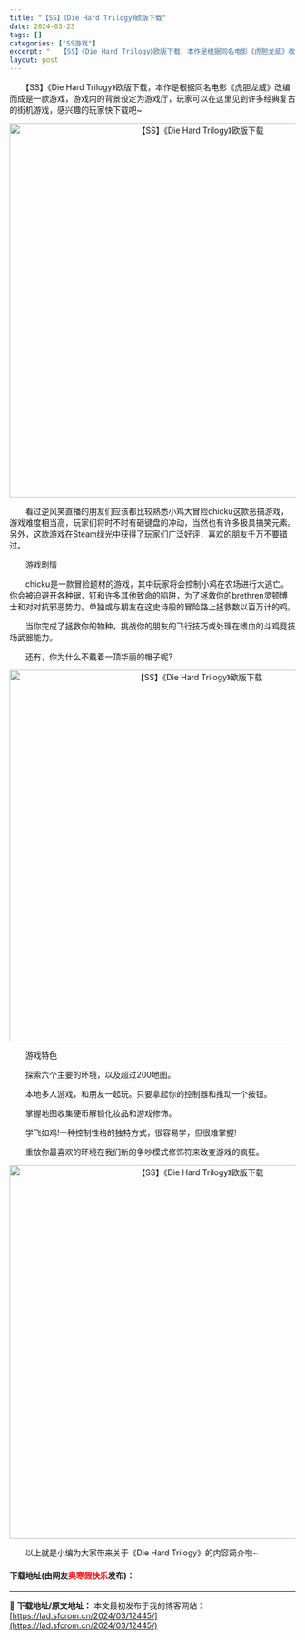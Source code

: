 ```yaml
---
title: "【SS】《Die Hard Trilogy》欧版下载"
date: 2024-03-23
tags: []
categories: ["SS游戏"]
excerpt: "　　【SS】《Die Hard Trilogy》欧版下载，本作是根据同名电影《虎胆龙威》改编而成是一款游戏，游戏内的背景设定为游戏厅，玩家可以在这里见到许多经典复古的街机游戏，感兴趣的玩家快下载吧~ 　　看过逆风笑直播的朋友们应该都比较熟悉小鸡大冒险chicku这款恶搞游戏，游戏难度相当高，玩家们将&hellip;"
layout: post
---
```


 <p>　　【SS】《Die Hard Trilogy》欧版下载，本作是根据同名电影《虎胆龙威》改编而成是一款游戏，游戏内的背景设定为游戏厅，玩家可以在这里见到许多经典复古的街机游戏，感兴趣的玩家快下载吧~</p> <p align="center"><img align="" border="0" src="https://lad.sfcrom.cn/wp-content/uploads/2024/03/20240323_65fefd056b5ca.png" width="658" alt="【SS】《Die Hard Trilogy》欧版下载" /></p> <p>　　看过逆风笑直播的朋友们应该都比较熟悉小鸡大冒险chicku这款恶搞游戏，游戏难度相当高，玩家们将时不时有砸键盘的冲动，当然也有许多极具搞笑元素。另外，这款游戏在Steam绿光中获得了玩家们广泛好评，喜欢的朋友千万不要错过。</p> <p>　　游戏剧情</p> <p>　　chicku是一款冒险题材的游戏，其中玩家将会控制小鸡在农场进行大逃亡。你会被迫避开各种锯，钉和许多其他致命的陷阱，为了拯救你的brethren灵顿博士和对对抗邪恶势力。单独或与朋友在这史诗般的冒险路上拯救数以百万计的鸡。</p> <p>　　当你完成了拯救你的物种，挑战你的朋友的飞行技巧或处理在嗜血的斗鸡竞技场武器能力。</p> <p>　　还有，你为什么不戴着一顶华丽的帽子呢?</p> <p align="center"><img align="" border="0" src="https://lad.sfcrom.cn/wp-content/uploads/2024/03/20240323_65fefd0623286.png" width="653" alt="【SS】《Die Hard Trilogy》欧版下载" /></p> <p>　　游戏特色</p> <p>　　探索六个主要的环境，以及超过200地图。</p> <p>　　本地多人游戏，和朋友一起玩。只要拿起你的控制器和推动一个按钮。</p> <p>　　掌握地图收集硬币解锁化妆品和游戏修饰。</p> <p>　　学飞如鸡!一种控制性格的独特方式，很容易学，但很难掌握!</p> <p>　　重放你最喜欢的环境在我们新的争吵模式修饰符来改变游戏的疯狂。</p> <p align="center"><img align="" border="0" src="https://lad.sfcrom.cn/wp-content/uploads/2024/03/20240323_65fefd06c3710.png" width="657" alt="【SS】《Die Hard Trilogy》欧版下载" /></p> <p>　　以上就是小编为大家带来关于《Die Hard Trilogy》的内容简介啦~</p> <p><h4>下载地址(由网友<font color="red">奥寒假快乐</font>发布)：</h4></p> 

---
📖 **下载地址/原文地址：** 本文最初发布于我的博客网站：[https://lad.sfcrom.cn/2024/03/12445/](https://lad.sfcrom.cn/2024/03/12445/)
